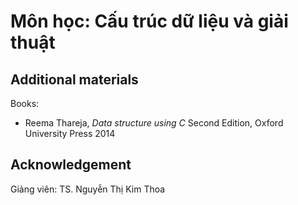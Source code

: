 # Môn học: Cấu trúc dữ liệu và giải thuật

## Additional materials

Books:

- Reema Thareja, _Data structure using C_ Second Edition, Oxford University Press 2014

## Acknowledgement

Giảng viên: TS. Nguyễn Thị Kim Thoa
